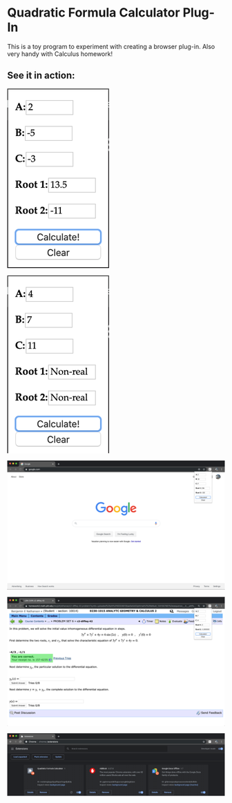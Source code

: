 # Quadratic Formula Calculator Plug-In
This is a toy program to experiment with creating a browser plug-in. Also very handy with Calculus homework!

## See it in action:
![](documentation/pics/real.png)

![](documentation/pics/nonreal.png)

![](documentation/pics/example3.png)

![](documentation/pics/example4.png)

![](documentation/pics/inbrowser.png)
